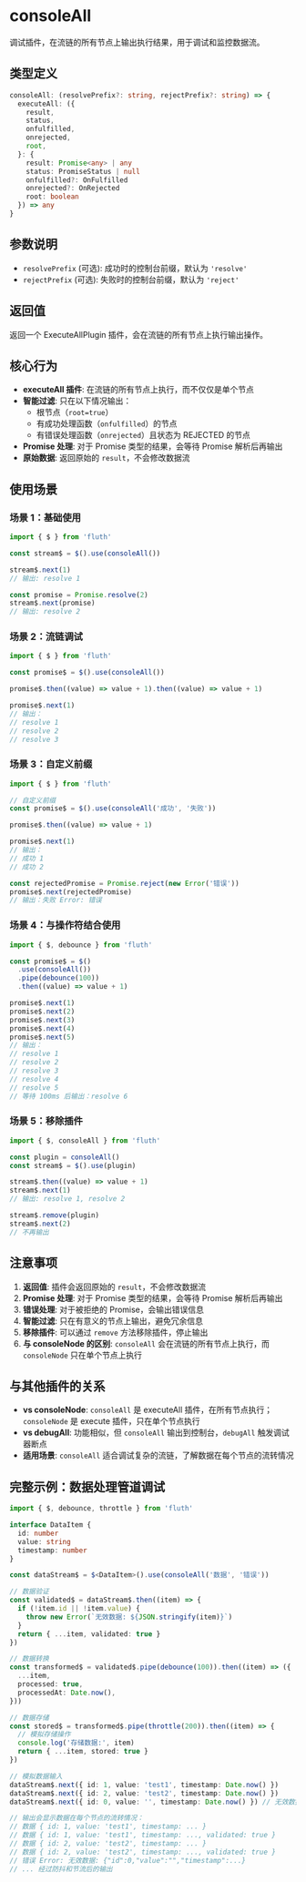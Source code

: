 # consoleAll

调试插件，在流链的所有节点上输出执行结果，用于调试和监控数据流。

## 类型定义

```typescript
consoleAll: (resolvePrefix?: string, rejectPrefix?: string) => {
  executeAll: ({
    result,
    status,
    onfulfilled,
    onrejected,
    root,
  }: {
    result: Promise<any> | any
    status: PromiseStatus | null
    onfulfilled?: OnFulfilled
    onrejected?: OnRejected
    root: boolean
  }) => any
}
```

## 参数说明

- `resolvePrefix` (可选): 成功时的控制台前缀，默认为 `'resolve'`
- `rejectPrefix` (可选): 失败时的控制台前缀，默认为 `'reject'`

## 返回值

返回一个 ExecuteAllPlugin 插件，会在流链的所有节点上执行输出操作。

## 核心行为

- **executeAll 插件**: 在流链的所有节点上执行，而不仅仅是单个节点
- **智能过滤**: 只在以下情况输出：
  - 根节点（`root=true`）
  - 有成功处理函数（`onfulfilled`）的节点
  - 有错误处理函数（`onrejected`）且状态为 REJECTED 的节点
- **Promise 处理**: 对于 Promise 类型的结果，会等待 Promise 解析后再输出
- **原始数据**: 返回原始的 `result`，不会修改数据流

## 使用场景

### 场景 1：基础使用

```typescript
import { $ } from 'fluth'

const stream$ = $().use(consoleAll())

stream$.next(1)
// 输出: resolve 1

const promise = Promise.resolve(2)
stream$.next(promise)
// 输出: resolve 2
```

### 场景 2：流链调试

```typescript
import { $ } from 'fluth'

const promise$ = $().use(consoleAll())

promise$.then((value) => value + 1).then((value) => value + 1)

promise$.next(1)
// 输出：
// resolve 1
// resolve 2
// resolve 3
```

### 场景 3：自定义前缀

```typescript
import { $ } from 'fluth'

// 自定义前缀
const promise$ = $().use(consoleAll('成功', '失败'))

promise$.then((value) => value + 1)

promise$.next(1)
// 输出：
// 成功 1
// 成功 2

const rejectedPromise = Promise.reject(new Error('错误'))
promise$.next(rejectedPromise)
// 输出：失败 Error: 错误
```

### 场景 4：与操作符结合使用

```typescript
import { $, debounce } from 'fluth'

const promise$ = $()
  .use(consoleAll())
  .pipe(debounce(100))
  .then((value) => value + 1)

promise$.next(1)
promise$.next(2)
promise$.next(3)
promise$.next(4)
promise$.next(5)
// 输出：
// resolve 1
// resolve 2
// resolve 3
// resolve 4
// resolve 5
// 等待 100ms 后输出：resolve 6
```

### 场景 5：移除插件

```typescript
import { $, consoleAll } from 'fluth'

const plugin = consoleAll()
const stream$ = $().use(plugin)

stream$.then((value) => value + 1)
stream$.next(1)
// 输出: resolve 1, resolve 2

stream$.remove(plugin)
stream$.next(2)
// 不再输出
```

## 注意事项

1. **返回值**: 插件会返回原始的 `result`，不会修改数据流
2. **Promise 处理**: 对于 Promise 类型的结果，会等待 Promise 解析后再输出
3. **错误处理**: 对于被拒绝的 Promise，会输出错误信息
4. **智能过滤**: 只在有意义的节点上输出，避免冗余信息
5. **移除插件**: 可以通过 `remove` 方法移除插件，停止输出
6. **与 consoleNode 的区别**: `consoleAll` 会在流链的所有节点上执行，而 `consoleNode` 只在单个节点上执行

## 与其他插件的关系

- **vs consoleNode**: `consoleAll` 是 executeAll 插件，在所有节点执行；`consoleNode` 是 execute 插件，只在单个节点执行
- **vs debugAll**: 功能相似，但 `consoleAll` 输出到控制台，`debugAll` 触发调试器断点
- **适用场景**: `consoleAll` 适合调试复杂的流链，了解数据在每个节点的流转情况

## 完整示例：数据处理管道调试

```typescript
import { $, debounce, throttle } from 'fluth'

interface DataItem {
  id: number
  value: string
  timestamp: number
}

const dataStream$ = $<DataItem>().use(consoleAll('数据', '错误'))

// 数据验证
const validated$ = dataStream$.then((item) => {
  if (!item.id || !item.value) {
    throw new Error(`无效数据: ${JSON.stringify(item)}`)
  }
  return { ...item, validated: true }
})

// 数据转换
const transformed$ = validated$.pipe(debounce(100)).then((item) => ({
  ...item,
  processed: true,
  processedAt: Date.now(),
}))

// 数据存储
const stored$ = transformed$.pipe(throttle(200)).then((item) => {
  // 模拟存储操作
  console.log('存储数据:', item)
  return { ...item, stored: true }
})

// 模拟数据输入
dataStream$.next({ id: 1, value: 'test1', timestamp: Date.now() })
dataStream$.next({ id: 2, value: 'test2', timestamp: Date.now() })
dataStream$.next({ id: 0, value: '', timestamp: Date.now() }) // 无效数据

// 输出会显示数据在每个节点的流转情况：
// 数据 { id: 1, value: 'test1', timestamp: ... }
// 数据 { id: 1, value: 'test1', timestamp: ..., validated: true }
// 数据 { id: 2, value: 'test2', timestamp: ... }
// 数据 { id: 2, value: 'test2', timestamp: ..., validated: true }
// 错误 Error: 无效数据: {"id":0,"value":"","timestamp":...}
// ... 经过防抖和节流后的输出
```
